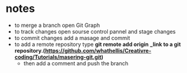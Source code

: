 # notes

- to merge a branch open Git Graph
- to track changes open sourse control pannel and stage changes
- to commit changes add a masage and commit
- to add a remote repository type **git remote add origin** **_link to a git repository.(https://github.com/whathellis/Creativre-coding/Tutorials/masering-git.git)**
  - then add a comment and push the branch